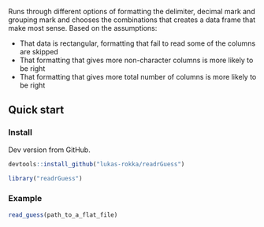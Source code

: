 
<!-- README.md is generated from README.Rmd. Please edit that file -->
Runs through different options of formatting the delimiter, decimal mark and grouping mark and chooses the combinations that creates a data frame that make most sense. Based on the assumptions:

-   That data is rectangular, formatting that fail to read some of the columns are skipped
-   That formatting that gives more non-character columns is more likely to be right
-   That formatting that gives more total number of columns is more likely to be right

Quick start
-----------

### Install

Dev version from GitHub.

``` r
devtools::install_github("lukas-rokka/readrGuess")
```

``` r
library("readrGuess")
```

### Example

``` r
read_guess(path_to_a_flat_file)
```
